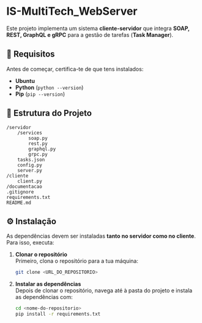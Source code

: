 # IS-MultiTech_WebServer

Este projeto implementa um sistema **cliente-servidor** que integra **SOAP, REST, GraphQL e gRPC** para a gestão de tarefas (**Task Manager**).

## 📌 Requisitos

Antes de começar, certifica-te de que tens instalados:

- **Ubuntu**
- **Python** (`python --version`)
- **Pip** (`pip --version`)

## 📂 Estrutura do Projeto

```
/servidor
    /services
        soap.py
        rest.py
        graphql.py
        grpc.py
    tasks.json
    config.py
    server.py
/cliente
    client.py
/documentacao
.gitignore
requirements.txt
README.md
```

## ⚙️ Instalação

As dependências devem ser instaladas **tanto no servidor como no cliente**. Para isso, executa:

1. **Clonar o repositório**  
   Primeiro, clona o repositório para a tua máquina:

   ```sh
   git clone <URL_DO_REPOSITORIO>
   ```

2. **Instalar as dependências**  
   Depois de clonar o repositório, navega até à pasta do projeto e instala as dependências com:

   ```sh
   cd <nome-do-repositorio>
   pip install -r requirements.txt
   ```
